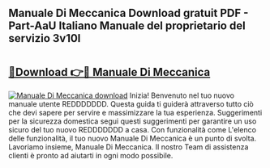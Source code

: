 ## Manuale Di Meccanica Download gratuit PDF - Part-AaU Italiano Manuale del proprietario del servizio 3v10I

# <h2><a href="http://df97cc.blite.top/?on=Manuale+Di+Meccanica">🔗Download 👉🔴 Manuale Di Meccanica</a></h2>

[![Manuale Di Meccanica download](https://i.imgur.com/lujVjoI.png)](http://df97cc.blite.top/?on=Manuale+Di+Meccanica)
Inizia! Benvenuto nel tuo nuovo manuale utente REDDDDDDD. Questa guida ti guiderà attraverso tutto ciò che devi sapere per servire e massimizzare la tua esperienza. Suggerimenti per la sicurezza domestica segui questi suggerimenti per garantire un uso sicuro del tuo nuovo REDDDDDDD a casa. Con funzionalità come L'elenco delle funzionalità, il tuo nuovo Manuale Di Meccanica è un punto di svolta. Lavoriamo insieme, Manuale Di Meccanica. Il nostro Team di assistenza clienti è pronto ad aiutarti in ogni modo possibile.
